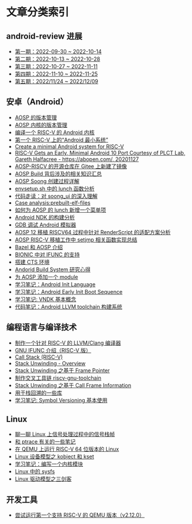 # 文章分类索引

## android-review 进展

- [第一期：2022-09-30 ~ 2022-10-14][40]
- [第二期：2022-10-13 ~ 2022-10-28][41]
- [第三期：2022-10-27 ~ 2022-11-11][46]
- [第四期：2022-11-10 ~ 2022-11-25][47]
- [第五期：2022/11/24 ~ 2022/12/09][49]

## 安卓（Android）

- [AOSP 的版本管理][1]
- [AOSP 内核的版本管理][2]
- [编译一个 RISC-V 的 Android 内核][3]
- [第一个 RISC-V 上的“Android 最小系统”][5]
- [Create a minimal Android system for RISC-V][31]
- [RISC-V Gets an Early, Minimal Android 10 Port Courtesy of PLCT Lab, Gareth Halfacree - https://abopen.com/, 20201127][32]
- [AOSP-RISCV 的开源仓库在 Gitee 上新建了镜像][6]
- [AOSP Build 背后涉及的相关知识汇总][7]
- [AOSP Soong 创建过程详解][8]
- [envsetup.sh 中的 lunch 函数分析][9]
- [代码走读：对 soong_ui 的深入理解][10]
- [Case analysis:prebuilt-elf-files][11]
- [如何为 AOSP 的 lunch 新增一个菜单项][12]
- [Android NDK 的构建分析][13]
- [GDB 调试 Android 模拟器][15]
- [AOSP 12 移植 RISCV64 过程中针对 RenderScript 的适配方案分析][16]
- [AOSP RISC-V 移植工作中 setjmp 相关函数实现总结][17]
- [Bazel 和 AOSP 介绍][18]
- [BIONIC 中对 IFUNC 的支持][20]
- [搭建 CTS 环境][21]
- [Andorid Build System 研究心得][33]
- [为 AOSP 添加一个 module][34]
- [学习笔记：Android Init Language][35]
- [学习笔记：Android Early Init Boot Sequence][36]
- [学习笔记: VNDK 基本概念][37]
- [代码笔记：Android LLVM toolchain 构建系统][48]

## 编程语言与编译技术

- [制作一个针对 RISC-V 的 LLVM/Clang 编译器][4]
- [GNU IFUNC 介绍（RISC-V 版）][19]
- [Call Stack (RISC-V)][22]
- [Stack Unwinding - Overview][23]
- [Stack Unwinding 之基于 Frame Pointer][24]
- [制作交叉工具链 riscv-gnu-toolchain][25]
- [Stack Unwinding 之基于 Call Frame Information][26]
- [用于栈回溯的一些库][28]
- [学习笔记: Symbol Versioning 基本使用][38]


## Linux

- [聊一聊 Linux 上信号处理过程中的信号栈帧][27]
- [和 ptrace 有关的一些笔记][29]
- [在 QEMU 上运行 RISC-V 64 位版本的 Linux][30]
- [Linux 设备模型之 kobject 和 kset][42]
- [学习笔记：编写一个内核模块][43]
- [Linux 中的 sysfs][44]
- [Linux 驱动模型之三剑客][45]

## 开发工具

- [尝试运行第一个支持 RISC-V 的 QEMU 版本（v2.12.0）][14]


[1]: ./20200911-platform-version.md
[2]: ./20200915-android-linux-version.md
[3]: ./20200929-build-riscv-android-kernel.md
[4]: ./20201009-create-clang-riscv.md
[5]: ./20201120-first-rv-android-mini-system.md
[6]: ./20201215-opensrc-on-gitee.md
[7]: ./20201230-android-build-sum.md
[8]: ./20210111-soong-process.md
[9]: ./20211026-lunch.md
[10]: ./20211102-codeanalysis-soong_ui.md
[11]: ./20220226-case-prebuilt-elf-files.md
[12]: ./20220315-howto-add-lunch-entry.md
[13]: ./20220402-understand-how-ndk-built.md
[14]: ./20220406-qemu-riscv-2.12.md
[15]: ./20220412-howto-gdb-android-emulator.md
[16]: ./20220509-renderscipt-adaptation-analysis-in-android12-riscv64-porting.md
[17]: ./20220511-aosp-riscv-setjmp.md
[18]: ./20220615-introduce-bazel-for-aosp.md
[19]: ./20220621-ifunc.md
[20]: ./20220623-ifunc-bionic.md
[21]: ./20220705-build-the-cts.md
[22]: ./20220717-call-stack.md
[23]: ./20220719-stack-unwinding.md
[24]: ./20220719-stackuw-fp.md
[25]: ./20220721-riscv-gcc.md
[26]: ./20220721-stackuw-cfi.md
[27]: ./20220816-signal-frame.md
[28]: ./20220819-libunwind.md
[29]: ./20220829-ptrace.md
[30]: https://zhuanlan.zhihu.com/p/258394849
[31]: https://plctlab.github.io/aosp/create-a-minimal-android-system-for-riscv.html
[32]: https://abopen.com/news/risc-v-gets-an-early-minimal-android-10-port-courtesy-of-plct-lab/
[33]: ./20220905-aosp-build-system.md
[34]: ./20220908-add-app-in-aosp.md
[35]: ./20220915-andorid-init-language.md
[36]: ./20220916-android-early-boot-sequence.md
[37]: ./20220923-vndk.md
[38]: ./20221008-symbol-version.md
[40]: ./android-review/20221013.md
[41]: ./android-review/20221028.md
[42]: ./20221029-kobject-kset.md
[43]: ./20221101-write-lkm.md
[44]: ./20221101-sysfs.md
[45]: ./20221102-bus-device-driver.md
[46]: ./android-review/20221111.md
[47]: ./android-review/20221125.md
[48]: ./20221206-android-llvm-build-system.md
[49]: ./android-review/20221209.md